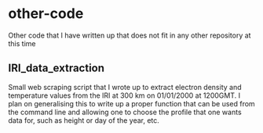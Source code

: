 # other-code
Other code that I have written up that does not fit in any other repository at this time

## IRI_data_extraction
Small web scraping script that I wrote up to extract electron density and temperature values from the IRI at 300 km on 01/01/2000 at 1200GMT.
I plan on generalising this to write up a proper function that can be used from the command line and allowing one to choose the profile that one wants data for, such as height or day of the year, etc.

